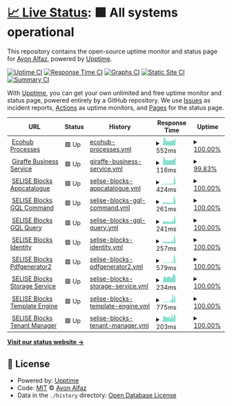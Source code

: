 # [📈 Live Status](https://clone47.github.io/ecohub-processes-uptime): <!--live status--> **🟩 All systems operational**

This repository contains the open-source uptime monitor and status page for [Ayon Alfaz](https://clone47.github.io/ecohub-processes-uptime), powered by [Upptime](https://github.com/upptime/upptime).

[![Uptime CI](https://github.com/clone47/ecohub-processes-uptime/workflows/Uptime%20CI/badge.svg)](https://github.com/clone47/ecohub-processes-uptime/actions?query=workflow%3A%22Uptime+CI%22)
[![Response Time CI](https://github.com/clone47/ecohub-processes-uptime/workflows/Response%20Time%20CI/badge.svg)](https://github.com/clone47/ecohub-processes-uptime/actions?query=workflow%3A%22Response+Time+CI%22)
[![Graphs CI](https://github.com/clone47/ecohub-processes-uptime/workflows/Graphs%20CI/badge.svg)](https://github.com/clone47/ecohub-processes-uptime/actions?query=workflow%3A%22Graphs+CI%22)
[![Static Site CI](https://github.com/clone47/ecohub-processes-uptime/workflows/Static%20Site%20CI/badge.svg)](https://github.com/clone47/ecohub-processes-uptime/actions?query=workflow%3A%22Static+Site+CI%22)
[![Summary CI](https://github.com/clone47/ecohub-processes-uptime/workflows/Summary%20CI/badge.svg)](https://github.com/clone47/ecohub-processes-uptime/actions?query=workflow%3A%22Summary+CI%22)

With [Upptime](https://upptime.js.org), you can get your own unlimited and free uptime monitor and status page, powered entirely by a GitHub repository. We use [Issues](https://github.com/clone47/ecohub-processes-uptime/issues) as incident reports, [Actions](https://github.com/clone47/ecohub-processes-uptime/actions) as uptime monitors, and [Pages](https://clone47.github.io/ecohub-processes-uptime) for the status page.

<!--start: status pages-->
<!-- This summary is generated by Upptime (https://github.com/upptime/upptime) -->
<!-- Do not edit this manually, your changes will be overwritten -->
<!-- prettier-ignore -->
| URL | Status | History | Response Time | Uptime |
| --- | ------ | ------- | ------------- | ------ |
| <img alt="" src="https://az-cdn.selise.biz/selisecdn/cdn/giraffe/EcoHub_Logo.svg" height="13"> [Ecohub Processes](https://processes.myecohub.ch) | 🟩 Up | [ecohub-processes.yml](https://github.com/clone47/ecohub-processes-uptime/commits/HEAD/history/ecohub-processes.yml) | <details><summary><img alt="Response time graph" src="./graphs/ecohub-processes/response-time-week.png" height="20"> 552ms</summary><br><a href="https://ehp-status.essential-sandbox.com/history/ecohub-processes"><img alt="Response time 574" src="https://img.shields.io/endpoint?url=https%3A%2F%2Fraw.githubusercontent.com%2Fclone47%2Fecohub-processes-uptime%2FHEAD%2Fapi%2Fecohub-processes%2Fresponse-time.json"></a><br><a href="https://ehp-status.essential-sandbox.com/history/ecohub-processes"><img alt="24-hour response time 694" src="https://img.shields.io/endpoint?url=https%3A%2F%2Fraw.githubusercontent.com%2Fclone47%2Fecohub-processes-uptime%2FHEAD%2Fapi%2Fecohub-processes%2Fresponse-time-day.json"></a><br><a href="https://ehp-status.essential-sandbox.com/history/ecohub-processes"><img alt="7-day response time 552" src="https://img.shields.io/endpoint?url=https%3A%2F%2Fraw.githubusercontent.com%2Fclone47%2Fecohub-processes-uptime%2FHEAD%2Fapi%2Fecohub-processes%2Fresponse-time-week.json"></a><br><a href="https://ehp-status.essential-sandbox.com/history/ecohub-processes"><img alt="30-day response time 565" src="https://img.shields.io/endpoint?url=https%3A%2F%2Fraw.githubusercontent.com%2Fclone47%2Fecohub-processes-uptime%2FHEAD%2Fapi%2Fecohub-processes%2Fresponse-time-month.json"></a><br><a href="https://ehp-status.essential-sandbox.com/history/ecohub-processes"><img alt="1-year response time 569" src="https://img.shields.io/endpoint?url=https%3A%2F%2Fraw.githubusercontent.com%2Fclone47%2Fecohub-processes-uptime%2FHEAD%2Fapi%2Fecohub-processes%2Fresponse-time-year.json"></a></details> | <details><summary><a href="https://ehp-status.essential-sandbox.com/history/ecohub-processes">100.00%</a></summary><a href="https://ehp-status.essential-sandbox.com/history/ecohub-processes"><img alt="All-time uptime 99.87%" src="https://img.shields.io/endpoint?url=https%3A%2F%2Fraw.githubusercontent.com%2Fclone47%2Fecohub-processes-uptime%2FHEAD%2Fapi%2Fecohub-processes%2Fuptime.json"></a><br><a href="https://ehp-status.essential-sandbox.com/history/ecohub-processes"><img alt="24-hour uptime 100.00%" src="https://img.shields.io/endpoint?url=https%3A%2F%2Fraw.githubusercontent.com%2Fclone47%2Fecohub-processes-uptime%2FHEAD%2Fapi%2Fecohub-processes%2Fuptime-day.json"></a><br><a href="https://ehp-status.essential-sandbox.com/history/ecohub-processes"><img alt="7-day uptime 100.00%" src="https://img.shields.io/endpoint?url=https%3A%2F%2Fraw.githubusercontent.com%2Fclone47%2Fecohub-processes-uptime%2FHEAD%2Fapi%2Fecohub-processes%2Fuptime-week.json"></a><br><a href="https://ehp-status.essential-sandbox.com/history/ecohub-processes"><img alt="30-day uptime 100.00%" src="https://img.shields.io/endpoint?url=https%3A%2F%2Fraw.githubusercontent.com%2Fclone47%2Fecohub-processes-uptime%2FHEAD%2Fapi%2Fecohub-processes%2Fuptime-month.json"></a><br><a href="https://ehp-status.essential-sandbox.com/history/ecohub-processes"><img alt="1-year uptime 99.83%" src="https://img.shields.io/endpoint?url=https%3A%2F%2Fraw.githubusercontent.com%2Fclone47%2Fecohub-processes-uptime%2FHEAD%2Fapi%2Fecohub-processes%2Fuptime-year.json"></a></details>
| <img alt="" src="https://az-cdn.selise.biz/selisecdn/cdn/giraffe/EcoHub_Logo.svg" height="13"> [Giraffe Business Service](https://processes.myecohub.ch/api/business-giraffe/GiraffeService/management/ping) | 🟩 Up | [giraffe-business-service.yml](https://github.com/clone47/ecohub-processes-uptime/commits/HEAD/history/giraffe-business-service.yml) | <details><summary><img alt="Response time graph" src="./graphs/giraffe-business-service/response-time-week.png" height="20"> 116ms</summary><br><a href="https://ehp-status.essential-sandbox.com/history/giraffe-business-service"><img alt="Response time 126" src="https://img.shields.io/endpoint?url=https%3A%2F%2Fraw.githubusercontent.com%2Fclone47%2Fecohub-processes-uptime%2FHEAD%2Fapi%2Fgiraffe-business-service%2Fresponse-time.json"></a><br><a href="https://ehp-status.essential-sandbox.com/history/giraffe-business-service"><img alt="24-hour response time 127" src="https://img.shields.io/endpoint?url=https%3A%2F%2Fraw.githubusercontent.com%2Fclone47%2Fecohub-processes-uptime%2FHEAD%2Fapi%2Fgiraffe-business-service%2Fresponse-time-day.json"></a><br><a href="https://ehp-status.essential-sandbox.com/history/giraffe-business-service"><img alt="7-day response time 116" src="https://img.shields.io/endpoint?url=https%3A%2F%2Fraw.githubusercontent.com%2Fclone47%2Fecohub-processes-uptime%2FHEAD%2Fapi%2Fgiraffe-business-service%2Fresponse-time-week.json"></a><br><a href="https://ehp-status.essential-sandbox.com/history/giraffe-business-service"><img alt="30-day response time 120" src="https://img.shields.io/endpoint?url=https%3A%2F%2Fraw.githubusercontent.com%2Fclone47%2Fecohub-processes-uptime%2FHEAD%2Fapi%2Fgiraffe-business-service%2Fresponse-time-month.json"></a><br><a href="https://ehp-status.essential-sandbox.com/history/giraffe-business-service"><img alt="1-year response time 128" src="https://img.shields.io/endpoint?url=https%3A%2F%2Fraw.githubusercontent.com%2Fclone47%2Fecohub-processes-uptime%2FHEAD%2Fapi%2Fgiraffe-business-service%2Fresponse-time-year.json"></a></details> | <details><summary><a href="https://ehp-status.essential-sandbox.com/history/giraffe-business-service">99.83%</a></summary><a href="https://ehp-status.essential-sandbox.com/history/giraffe-business-service"><img alt="All-time uptime 99.86%" src="https://img.shields.io/endpoint?url=https%3A%2F%2Fraw.githubusercontent.com%2Fclone47%2Fecohub-processes-uptime%2FHEAD%2Fapi%2Fgiraffe-business-service%2Fuptime.json"></a><br><a href="https://ehp-status.essential-sandbox.com/history/giraffe-business-service"><img alt="24-hour uptime 98.78%" src="https://img.shields.io/endpoint?url=https%3A%2F%2Fraw.githubusercontent.com%2Fclone47%2Fecohub-processes-uptime%2FHEAD%2Fapi%2Fgiraffe-business-service%2Fuptime-day.json"></a><br><a href="https://ehp-status.essential-sandbox.com/history/giraffe-business-service"><img alt="7-day uptime 99.83%" src="https://img.shields.io/endpoint?url=https%3A%2F%2Fraw.githubusercontent.com%2Fclone47%2Fecohub-processes-uptime%2FHEAD%2Fapi%2Fgiraffe-business-service%2Fuptime-week.json"></a><br><a href="https://ehp-status.essential-sandbox.com/history/giraffe-business-service"><img alt="30-day uptime 99.96%" src="https://img.shields.io/endpoint?url=https%3A%2F%2Fraw.githubusercontent.com%2Fclone47%2Fecohub-processes-uptime%2FHEAD%2Fapi%2Fgiraffe-business-service%2Fuptime-month.json"></a><br><a href="https://ehp-status.essential-sandbox.com/history/giraffe-business-service"><img alt="1-year uptime 99.82%" src="https://img.shields.io/endpoint?url=https%3A%2F%2Fraw.githubusercontent.com%2Fclone47%2Fecohub-processes-uptime%2FHEAD%2Fapi%2Fgiraffe-business-service%2Fuptime-year.json"></a></details>
| <img alt="" src="https://images.selise.club/app_icon_xs_selise_8627edb2-513d-44e9-be8c-3de3461c3c05.png" height="13"> [SELISE Blocks Appcatalogue](https://processes.myecohub.ch/api/appcatalogue/v1/appcatalogue/management/ping) | 🟩 Up | [selise-blocks-appcatalogue.yml](https://github.com/clone47/ecohub-processes-uptime/commits/HEAD/history/selise-blocks-appcatalogue.yml) | <details><summary><img alt="Response time graph" src="./graphs/selise-blocks-appcatalogue/response-time-week.png" height="20"> 424ms</summary><br><a href="https://ehp-status.essential-sandbox.com/history/selise-blocks-appcatalogue"><img alt="Response time 258" src="https://img.shields.io/endpoint?url=https%3A%2F%2Fraw.githubusercontent.com%2Fclone47%2Fecohub-processes-uptime%2FHEAD%2Fapi%2Fselise-blocks-appcatalogue%2Fresponse-time.json"></a><br><a href="https://ehp-status.essential-sandbox.com/history/selise-blocks-appcatalogue"><img alt="24-hour response time 703" src="https://img.shields.io/endpoint?url=https%3A%2F%2Fraw.githubusercontent.com%2Fclone47%2Fecohub-processes-uptime%2FHEAD%2Fapi%2Fselise-blocks-appcatalogue%2Fresponse-time-day.json"></a><br><a href="https://ehp-status.essential-sandbox.com/history/selise-blocks-appcatalogue"><img alt="7-day response time 424" src="https://img.shields.io/endpoint?url=https%3A%2F%2Fraw.githubusercontent.com%2Fclone47%2Fecohub-processes-uptime%2FHEAD%2Fapi%2Fselise-blocks-appcatalogue%2Fresponse-time-week.json"></a><br><a href="https://ehp-status.essential-sandbox.com/history/selise-blocks-appcatalogue"><img alt="30-day response time 277" src="https://img.shields.io/endpoint?url=https%3A%2F%2Fraw.githubusercontent.com%2Fclone47%2Fecohub-processes-uptime%2FHEAD%2Fapi%2Fselise-blocks-appcatalogue%2Fresponse-time-month.json"></a><br><a href="https://ehp-status.essential-sandbox.com/history/selise-blocks-appcatalogue"><img alt="1-year response time 266" src="https://img.shields.io/endpoint?url=https%3A%2F%2Fraw.githubusercontent.com%2Fclone47%2Fecohub-processes-uptime%2FHEAD%2Fapi%2Fselise-blocks-appcatalogue%2Fresponse-time-year.json"></a></details> | <details><summary><a href="https://ehp-status.essential-sandbox.com/history/selise-blocks-appcatalogue">100.00%</a></summary><a href="https://ehp-status.essential-sandbox.com/history/selise-blocks-appcatalogue"><img alt="All-time uptime 99.89%" src="https://img.shields.io/endpoint?url=https%3A%2F%2Fraw.githubusercontent.com%2Fclone47%2Fecohub-processes-uptime%2FHEAD%2Fapi%2Fselise-blocks-appcatalogue%2Fuptime.json"></a><br><a href="https://ehp-status.essential-sandbox.com/history/selise-blocks-appcatalogue"><img alt="24-hour uptime 100.00%" src="https://img.shields.io/endpoint?url=https%3A%2F%2Fraw.githubusercontent.com%2Fclone47%2Fecohub-processes-uptime%2FHEAD%2Fapi%2Fselise-blocks-appcatalogue%2Fuptime-day.json"></a><br><a href="https://ehp-status.essential-sandbox.com/history/selise-blocks-appcatalogue"><img alt="7-day uptime 100.00%" src="https://img.shields.io/endpoint?url=https%3A%2F%2Fraw.githubusercontent.com%2Fclone47%2Fecohub-processes-uptime%2FHEAD%2Fapi%2Fselise-blocks-appcatalogue%2Fuptime-week.json"></a><br><a href="https://ehp-status.essential-sandbox.com/history/selise-blocks-appcatalogue"><img alt="30-day uptime 100.00%" src="https://img.shields.io/endpoint?url=https%3A%2F%2Fraw.githubusercontent.com%2Fclone47%2Fecohub-processes-uptime%2FHEAD%2Fapi%2Fselise-blocks-appcatalogue%2Fuptime-month.json"></a><br><a href="https://ehp-status.essential-sandbox.com/history/selise-blocks-appcatalogue"><img alt="1-year uptime 99.86%" src="https://img.shields.io/endpoint?url=https%3A%2F%2Fraw.githubusercontent.com%2Fclone47%2Fecohub-processes-uptime%2FHEAD%2Fapi%2Fselise-blocks-appcatalogue%2Fuptime-year.json"></a></details>
| <img alt="" src="https://images.selise.club/app_icon_xs_selise_8627edb2-513d-44e9-be8c-3de3461c3c05.png" height="13"> [SELISE Blocks GQL Command](https://processes.myecohub.ch/api/gqlcommand/v1/ping) | 🟩 Up | [selise-blocks-gql-command.yml](https://github.com/clone47/ecohub-processes-uptime/commits/HEAD/history/selise-blocks-gql-command.yml) | <details><summary><img alt="Response time graph" src="./graphs/selise-blocks-gql-command/response-time-week.png" height="20"> 261ms</summary><br><a href="https://ehp-status.essential-sandbox.com/history/selise-blocks-gql-command"><img alt="Response time 244" src="https://img.shields.io/endpoint?url=https%3A%2F%2Fraw.githubusercontent.com%2Fclone47%2Fecohub-processes-uptime%2FHEAD%2Fapi%2Fselise-blocks-gql-command%2Fresponse-time.json"></a><br><a href="https://ehp-status.essential-sandbox.com/history/selise-blocks-gql-command"><img alt="24-hour response time 344" src="https://img.shields.io/endpoint?url=https%3A%2F%2Fraw.githubusercontent.com%2Fclone47%2Fecohub-processes-uptime%2FHEAD%2Fapi%2Fselise-blocks-gql-command%2Fresponse-time-day.json"></a><br><a href="https://ehp-status.essential-sandbox.com/history/selise-blocks-gql-command"><img alt="7-day response time 261" src="https://img.shields.io/endpoint?url=https%3A%2F%2Fraw.githubusercontent.com%2Fclone47%2Fecohub-processes-uptime%2FHEAD%2Fapi%2Fselise-blocks-gql-command%2Fresponse-time-week.json"></a><br><a href="https://ehp-status.essential-sandbox.com/history/selise-blocks-gql-command"><img alt="30-day response time 224" src="https://img.shields.io/endpoint?url=https%3A%2F%2Fraw.githubusercontent.com%2Fclone47%2Fecohub-processes-uptime%2FHEAD%2Fapi%2Fselise-blocks-gql-command%2Fresponse-time-month.json"></a><br><a href="https://ehp-status.essential-sandbox.com/history/selise-blocks-gql-command"><img alt="1-year response time 247" src="https://img.shields.io/endpoint?url=https%3A%2F%2Fraw.githubusercontent.com%2Fclone47%2Fecohub-processes-uptime%2FHEAD%2Fapi%2Fselise-blocks-gql-command%2Fresponse-time-year.json"></a></details> | <details><summary><a href="https://ehp-status.essential-sandbox.com/history/selise-blocks-gql-command">100.00%</a></summary><a href="https://ehp-status.essential-sandbox.com/history/selise-blocks-gql-command"><img alt="All-time uptime 99.89%" src="https://img.shields.io/endpoint?url=https%3A%2F%2Fraw.githubusercontent.com%2Fclone47%2Fecohub-processes-uptime%2FHEAD%2Fapi%2Fselise-blocks-gql-command%2Fuptime.json"></a><br><a href="https://ehp-status.essential-sandbox.com/history/selise-blocks-gql-command"><img alt="24-hour uptime 100.00%" src="https://img.shields.io/endpoint?url=https%3A%2F%2Fraw.githubusercontent.com%2Fclone47%2Fecohub-processes-uptime%2FHEAD%2Fapi%2Fselise-blocks-gql-command%2Fuptime-day.json"></a><br><a href="https://ehp-status.essential-sandbox.com/history/selise-blocks-gql-command"><img alt="7-day uptime 100.00%" src="https://img.shields.io/endpoint?url=https%3A%2F%2Fraw.githubusercontent.com%2Fclone47%2Fecohub-processes-uptime%2FHEAD%2Fapi%2Fselise-blocks-gql-command%2Fuptime-week.json"></a><br><a href="https://ehp-status.essential-sandbox.com/history/selise-blocks-gql-command"><img alt="30-day uptime 100.00%" src="https://img.shields.io/endpoint?url=https%3A%2F%2Fraw.githubusercontent.com%2Fclone47%2Fecohub-processes-uptime%2FHEAD%2Fapi%2Fselise-blocks-gql-command%2Fuptime-month.json"></a><br><a href="https://ehp-status.essential-sandbox.com/history/selise-blocks-gql-command"><img alt="1-year uptime 99.86%" src="https://img.shields.io/endpoint?url=https%3A%2F%2Fraw.githubusercontent.com%2Fclone47%2Fecohub-processes-uptime%2FHEAD%2Fapi%2Fselise-blocks-gql-command%2Fuptime-year.json"></a></details>
| <img alt="" src="https://images.selise.club/app_icon_xs_selise_8627edb2-513d-44e9-be8c-3de3461c3c05.png" height="13"> [SELISE Blocks GQL Query](https://processes.myecohub.ch/api/gqlquery/v1/ping) | 🟩 Up | [selise-blocks-gql-query.yml](https://github.com/clone47/ecohub-processes-uptime/commits/HEAD/history/selise-blocks-gql-query.yml) | <details><summary><img alt="Response time graph" src="./graphs/selise-blocks-gql-query/response-time-week.png" height="20"> 241ms</summary><br><a href="https://ehp-status.essential-sandbox.com/history/selise-blocks-gql-query"><img alt="Response time 245" src="https://img.shields.io/endpoint?url=https%3A%2F%2Fraw.githubusercontent.com%2Fclone47%2Fecohub-processes-uptime%2FHEAD%2Fapi%2Fselise-blocks-gql-query%2Fresponse-time.json"></a><br><a href="https://ehp-status.essential-sandbox.com/history/selise-blocks-gql-query"><img alt="24-hour response time 273" src="https://img.shields.io/endpoint?url=https%3A%2F%2Fraw.githubusercontent.com%2Fclone47%2Fecohub-processes-uptime%2FHEAD%2Fapi%2Fselise-blocks-gql-query%2Fresponse-time-day.json"></a><br><a href="https://ehp-status.essential-sandbox.com/history/selise-blocks-gql-query"><img alt="7-day response time 241" src="https://img.shields.io/endpoint?url=https%3A%2F%2Fraw.githubusercontent.com%2Fclone47%2Fecohub-processes-uptime%2FHEAD%2Fapi%2Fselise-blocks-gql-query%2Fresponse-time-week.json"></a><br><a href="https://ehp-status.essential-sandbox.com/history/selise-blocks-gql-query"><img alt="30-day response time 219" src="https://img.shields.io/endpoint?url=https%3A%2F%2Fraw.githubusercontent.com%2Fclone47%2Fecohub-processes-uptime%2FHEAD%2Fapi%2Fselise-blocks-gql-query%2Fresponse-time-month.json"></a><br><a href="https://ehp-status.essential-sandbox.com/history/selise-blocks-gql-query"><img alt="1-year response time 248" src="https://img.shields.io/endpoint?url=https%3A%2F%2Fraw.githubusercontent.com%2Fclone47%2Fecohub-processes-uptime%2FHEAD%2Fapi%2Fselise-blocks-gql-query%2Fresponse-time-year.json"></a></details> | <details><summary><a href="https://ehp-status.essential-sandbox.com/history/selise-blocks-gql-query">100.00%</a></summary><a href="https://ehp-status.essential-sandbox.com/history/selise-blocks-gql-query"><img alt="All-time uptime 99.88%" src="https://img.shields.io/endpoint?url=https%3A%2F%2Fraw.githubusercontent.com%2Fclone47%2Fecohub-processes-uptime%2FHEAD%2Fapi%2Fselise-blocks-gql-query%2Fuptime.json"></a><br><a href="https://ehp-status.essential-sandbox.com/history/selise-blocks-gql-query"><img alt="24-hour uptime 100.00%" src="https://img.shields.io/endpoint?url=https%3A%2F%2Fraw.githubusercontent.com%2Fclone47%2Fecohub-processes-uptime%2FHEAD%2Fapi%2Fselise-blocks-gql-query%2Fuptime-day.json"></a><br><a href="https://ehp-status.essential-sandbox.com/history/selise-blocks-gql-query"><img alt="7-day uptime 100.00%" src="https://img.shields.io/endpoint?url=https%3A%2F%2Fraw.githubusercontent.com%2Fclone47%2Fecohub-processes-uptime%2FHEAD%2Fapi%2Fselise-blocks-gql-query%2Fuptime-week.json"></a><br><a href="https://ehp-status.essential-sandbox.com/history/selise-blocks-gql-query"><img alt="30-day uptime 100.00%" src="https://img.shields.io/endpoint?url=https%3A%2F%2Fraw.githubusercontent.com%2Fclone47%2Fecohub-processes-uptime%2FHEAD%2Fapi%2Fselise-blocks-gql-query%2Fuptime-month.json"></a><br><a href="https://ehp-status.essential-sandbox.com/history/selise-blocks-gql-query"><img alt="1-year uptime 99.85%" src="https://img.shields.io/endpoint?url=https%3A%2F%2Fraw.githubusercontent.com%2Fclone47%2Fecohub-processes-uptime%2FHEAD%2Fapi%2Fselise-blocks-gql-query%2Fuptime-year.json"></a></details>
| <img alt="" src="https://images.selise.club/app_icon_xs_selise_8627edb2-513d-44e9-be8c-3de3461c3c05.png" height="13"> [SELISE Blocks Identity](https://processes.myecohub.ch/api/identity/v1/identity/management/ping) | 🟩 Up | [selise-blocks-identity.yml](https://github.com/clone47/ecohub-processes-uptime/commits/HEAD/history/selise-blocks-identity.yml) | <details><summary><img alt="Response time graph" src="./graphs/selise-blocks-identity/response-time-week.png" height="20"> 257ms</summary><br><a href="https://ehp-status.essential-sandbox.com/history/selise-blocks-identity"><img alt="Response time 240" src="https://img.shields.io/endpoint?url=https%3A%2F%2Fraw.githubusercontent.com%2Fclone47%2Fecohub-processes-uptime%2FHEAD%2Fapi%2Fselise-blocks-identity%2Fresponse-time.json"></a><br><a href="https://ehp-status.essential-sandbox.com/history/selise-blocks-identity"><img alt="24-hour response time 346" src="https://img.shields.io/endpoint?url=https%3A%2F%2Fraw.githubusercontent.com%2Fclone47%2Fecohub-processes-uptime%2FHEAD%2Fapi%2Fselise-blocks-identity%2Fresponse-time-day.json"></a><br><a href="https://ehp-status.essential-sandbox.com/history/selise-blocks-identity"><img alt="7-day response time 257" src="https://img.shields.io/endpoint?url=https%3A%2F%2Fraw.githubusercontent.com%2Fclone47%2Fecohub-processes-uptime%2FHEAD%2Fapi%2Fselise-blocks-identity%2Fresponse-time-week.json"></a><br><a href="https://ehp-status.essential-sandbox.com/history/selise-blocks-identity"><img alt="30-day response time 215" src="https://img.shields.io/endpoint?url=https%3A%2F%2Fraw.githubusercontent.com%2Fclone47%2Fecohub-processes-uptime%2FHEAD%2Fapi%2Fselise-blocks-identity%2Fresponse-time-month.json"></a><br><a href="https://ehp-status.essential-sandbox.com/history/selise-blocks-identity"><img alt="1-year response time 240" src="https://img.shields.io/endpoint?url=https%3A%2F%2Fraw.githubusercontent.com%2Fclone47%2Fecohub-processes-uptime%2FHEAD%2Fapi%2Fselise-blocks-identity%2Fresponse-time-year.json"></a></details> | <details><summary><a href="https://ehp-status.essential-sandbox.com/history/selise-blocks-identity">100.00%</a></summary><a href="https://ehp-status.essential-sandbox.com/history/selise-blocks-identity"><img alt="All-time uptime 99.89%" src="https://img.shields.io/endpoint?url=https%3A%2F%2Fraw.githubusercontent.com%2Fclone47%2Fecohub-processes-uptime%2FHEAD%2Fapi%2Fselise-blocks-identity%2Fuptime.json"></a><br><a href="https://ehp-status.essential-sandbox.com/history/selise-blocks-identity"><img alt="24-hour uptime 100.00%" src="https://img.shields.io/endpoint?url=https%3A%2F%2Fraw.githubusercontent.com%2Fclone47%2Fecohub-processes-uptime%2FHEAD%2Fapi%2Fselise-blocks-identity%2Fuptime-day.json"></a><br><a href="https://ehp-status.essential-sandbox.com/history/selise-blocks-identity"><img alt="7-day uptime 100.00%" src="https://img.shields.io/endpoint?url=https%3A%2F%2Fraw.githubusercontent.com%2Fclone47%2Fecohub-processes-uptime%2FHEAD%2Fapi%2Fselise-blocks-identity%2Fuptime-week.json"></a><br><a href="https://ehp-status.essential-sandbox.com/history/selise-blocks-identity"><img alt="30-day uptime 100.00%" src="https://img.shields.io/endpoint?url=https%3A%2F%2Fraw.githubusercontent.com%2Fclone47%2Fecohub-processes-uptime%2FHEAD%2Fapi%2Fselise-blocks-identity%2Fuptime-month.json"></a><br><a href="https://ehp-status.essential-sandbox.com/history/selise-blocks-identity"><img alt="1-year uptime 99.86%" src="https://img.shields.io/endpoint?url=https%3A%2F%2Fraw.githubusercontent.com%2Fclone47%2Fecohub-processes-uptime%2FHEAD%2Fapi%2Fselise-blocks-identity%2Fuptime-year.json"></a></details>
| <img alt="" src="https://images.selise.club/app_icon_xs_selise_8627edb2-513d-44e9-be8c-3de3461c3c05.png" height="13"> [SELISE Blocks Pdfgenerator2](https://processes.myecohub.ch/api/pdfgenerator2/v1/PdfGeneratorHost/Management/Ping) | 🟩 Up | [selise-blocks-pdfgenerator2.yml](https://github.com/clone47/ecohub-processes-uptime/commits/HEAD/history/selise-blocks-pdfgenerator2.yml) | <details><summary><img alt="Response time graph" src="./graphs/selise-blocks-pdfgenerator2/response-time-week.png" height="20"> 579ms</summary><br><a href="https://ehp-status.essential-sandbox.com/history/selise-blocks-pdfgenerator2"><img alt="Response time 270" src="https://img.shields.io/endpoint?url=https%3A%2F%2Fraw.githubusercontent.com%2Fclone47%2Fecohub-processes-uptime%2FHEAD%2Fapi%2Fselise-blocks-pdfgenerator2%2Fresponse-time.json"></a><br><a href="https://ehp-status.essential-sandbox.com/history/selise-blocks-pdfgenerator2"><img alt="24-hour response time 1051" src="https://img.shields.io/endpoint?url=https%3A%2F%2Fraw.githubusercontent.com%2Fclone47%2Fecohub-processes-uptime%2FHEAD%2Fapi%2Fselise-blocks-pdfgenerator2%2Fresponse-time-day.json"></a><br><a href="https://ehp-status.essential-sandbox.com/history/selise-blocks-pdfgenerator2"><img alt="7-day response time 579" src="https://img.shields.io/endpoint?url=https%3A%2F%2Fraw.githubusercontent.com%2Fclone47%2Fecohub-processes-uptime%2FHEAD%2Fapi%2Fselise-blocks-pdfgenerator2%2Fresponse-time-week.json"></a><br><a href="https://ehp-status.essential-sandbox.com/history/selise-blocks-pdfgenerator2"><img alt="30-day response time 325" src="https://img.shields.io/endpoint?url=https%3A%2F%2Fraw.githubusercontent.com%2Fclone47%2Fecohub-processes-uptime%2FHEAD%2Fapi%2Fselise-blocks-pdfgenerator2%2Fresponse-time-month.json"></a><br><a href="https://ehp-status.essential-sandbox.com/history/selise-blocks-pdfgenerator2"><img alt="1-year response time 280" src="https://img.shields.io/endpoint?url=https%3A%2F%2Fraw.githubusercontent.com%2Fclone47%2Fecohub-processes-uptime%2FHEAD%2Fapi%2Fselise-blocks-pdfgenerator2%2Fresponse-time-year.json"></a></details> | <details><summary><a href="https://ehp-status.essential-sandbox.com/history/selise-blocks-pdfgenerator2">100.00%</a></summary><a href="https://ehp-status.essential-sandbox.com/history/selise-blocks-pdfgenerator2"><img alt="All-time uptime 99.89%" src="https://img.shields.io/endpoint?url=https%3A%2F%2Fraw.githubusercontent.com%2Fclone47%2Fecohub-processes-uptime%2FHEAD%2Fapi%2Fselise-blocks-pdfgenerator2%2Fuptime.json"></a><br><a href="https://ehp-status.essential-sandbox.com/history/selise-blocks-pdfgenerator2"><img alt="24-hour uptime 100.00%" src="https://img.shields.io/endpoint?url=https%3A%2F%2Fraw.githubusercontent.com%2Fclone47%2Fecohub-processes-uptime%2FHEAD%2Fapi%2Fselise-blocks-pdfgenerator2%2Fuptime-day.json"></a><br><a href="https://ehp-status.essential-sandbox.com/history/selise-blocks-pdfgenerator2"><img alt="7-day uptime 100.00%" src="https://img.shields.io/endpoint?url=https%3A%2F%2Fraw.githubusercontent.com%2Fclone47%2Fecohub-processes-uptime%2FHEAD%2Fapi%2Fselise-blocks-pdfgenerator2%2Fuptime-week.json"></a><br><a href="https://ehp-status.essential-sandbox.com/history/selise-blocks-pdfgenerator2"><img alt="30-day uptime 100.00%" src="https://img.shields.io/endpoint?url=https%3A%2F%2Fraw.githubusercontent.com%2Fclone47%2Fecohub-processes-uptime%2FHEAD%2Fapi%2Fselise-blocks-pdfgenerator2%2Fuptime-month.json"></a><br><a href="https://ehp-status.essential-sandbox.com/history/selise-blocks-pdfgenerator2"><img alt="1-year uptime 99.86%" src="https://img.shields.io/endpoint?url=https%3A%2F%2Fraw.githubusercontent.com%2Fclone47%2Fecohub-processes-uptime%2FHEAD%2Fapi%2Fselise-blocks-pdfgenerator2%2Fuptime-year.json"></a></details>
| <img alt="" src="https://images.selise.club/app_icon_xs_selise_8627edb2-513d-44e9-be8c-3de3461c3c05.png" height="13"> [SELISE Blocks Storage Service](https://processes.myecohub.ch/api/storageservice/v1/storageservice/management/ping) | 🟩 Up | [selise-blocks-storage-service.yml](https://github.com/clone47/ecohub-processes-uptime/commits/HEAD/history/selise-blocks-storage-service.yml) | <details><summary><img alt="Response time graph" src="./graphs/selise-blocks-storage-service/response-time-week.png" height="20"> 234ms</summary><br><a href="https://ehp-status.essential-sandbox.com/history/selise-blocks-storage-service"><img alt="Response time 271" src="https://img.shields.io/endpoint?url=https%3A%2F%2Fraw.githubusercontent.com%2Fclone47%2Fecohub-processes-uptime%2FHEAD%2Fapi%2Fselise-blocks-storage-service%2Fresponse-time.json"></a><br><a href="https://ehp-status.essential-sandbox.com/history/selise-blocks-storage-service"><img alt="24-hour response time 248" src="https://img.shields.io/endpoint?url=https%3A%2F%2Fraw.githubusercontent.com%2Fclone47%2Fecohub-processes-uptime%2FHEAD%2Fapi%2Fselise-blocks-storage-service%2Fresponse-time-day.json"></a><br><a href="https://ehp-status.essential-sandbox.com/history/selise-blocks-storage-service"><img alt="7-day response time 234" src="https://img.shields.io/endpoint?url=https%3A%2F%2Fraw.githubusercontent.com%2Fclone47%2Fecohub-processes-uptime%2FHEAD%2Fapi%2Fselise-blocks-storage-service%2Fresponse-time-week.json"></a><br><a href="https://ehp-status.essential-sandbox.com/history/selise-blocks-storage-service"><img alt="30-day response time 242" src="https://img.shields.io/endpoint?url=https%3A%2F%2Fraw.githubusercontent.com%2Fclone47%2Fecohub-processes-uptime%2FHEAD%2Fapi%2Fselise-blocks-storage-service%2Fresponse-time-month.json"></a><br><a href="https://ehp-status.essential-sandbox.com/history/selise-blocks-storage-service"><img alt="1-year response time 265" src="https://img.shields.io/endpoint?url=https%3A%2F%2Fraw.githubusercontent.com%2Fclone47%2Fecohub-processes-uptime%2FHEAD%2Fapi%2Fselise-blocks-storage-service%2Fresponse-time-year.json"></a></details> | <details><summary><a href="https://ehp-status.essential-sandbox.com/history/selise-blocks-storage-service">100.00%</a></summary><a href="https://ehp-status.essential-sandbox.com/history/selise-blocks-storage-service"><img alt="All-time uptime 99.86%" src="https://img.shields.io/endpoint?url=https%3A%2F%2Fraw.githubusercontent.com%2Fclone47%2Fecohub-processes-uptime%2FHEAD%2Fapi%2Fselise-blocks-storage-service%2Fuptime.json"></a><br><a href="https://ehp-status.essential-sandbox.com/history/selise-blocks-storage-service"><img alt="24-hour uptime 100.00%" src="https://img.shields.io/endpoint?url=https%3A%2F%2Fraw.githubusercontent.com%2Fclone47%2Fecohub-processes-uptime%2FHEAD%2Fapi%2Fselise-blocks-storage-service%2Fuptime-day.json"></a><br><a href="https://ehp-status.essential-sandbox.com/history/selise-blocks-storage-service"><img alt="7-day uptime 100.00%" src="https://img.shields.io/endpoint?url=https%3A%2F%2Fraw.githubusercontent.com%2Fclone47%2Fecohub-processes-uptime%2FHEAD%2Fapi%2Fselise-blocks-storage-service%2Fuptime-week.json"></a><br><a href="https://ehp-status.essential-sandbox.com/history/selise-blocks-storage-service"><img alt="30-day uptime 100.00%" src="https://img.shields.io/endpoint?url=https%3A%2F%2Fraw.githubusercontent.com%2Fclone47%2Fecohub-processes-uptime%2FHEAD%2Fapi%2Fselise-blocks-storage-service%2Fuptime-month.json"></a><br><a href="https://ehp-status.essential-sandbox.com/history/selise-blocks-storage-service"><img alt="1-year uptime 99.82%" src="https://img.shields.io/endpoint?url=https%3A%2F%2Fraw.githubusercontent.com%2Fclone47%2Fecohub-processes-uptime%2FHEAD%2Fapi%2Fselise-blocks-storage-service%2Fuptime-year.json"></a></details>
| <img alt="" src="https://images.selise.club/app_icon_xs_selise_8627edb2-513d-44e9-be8c-3de3461c3c05.png" height="13"> [SELISE Blocks Template Engine](https://processes.myecohub.ch/api/templateengine/v1/templateengineservice/management/ping) | 🟩 Up | [selise-blocks-template-engine.yml](https://github.com/clone47/ecohub-processes-uptime/commits/HEAD/history/selise-blocks-template-engine.yml) | <details><summary><img alt="Response time graph" src="./graphs/selise-blocks-template-engine/response-time-week.png" height="20"> 775ms</summary><br><a href="https://ehp-status.essential-sandbox.com/history/selise-blocks-template-engine"><img alt="Response time 281" src="https://img.shields.io/endpoint?url=https%3A%2F%2Fraw.githubusercontent.com%2Fclone47%2Fecohub-processes-uptime%2FHEAD%2Fapi%2Fselise-blocks-template-engine%2Fresponse-time.json"></a><br><a href="https://ehp-status.essential-sandbox.com/history/selise-blocks-template-engine"><img alt="24-hour response time 1273" src="https://img.shields.io/endpoint?url=https%3A%2F%2Fraw.githubusercontent.com%2Fclone47%2Fecohub-processes-uptime%2FHEAD%2Fapi%2Fselise-blocks-template-engine%2Fresponse-time-day.json"></a><br><a href="https://ehp-status.essential-sandbox.com/history/selise-blocks-template-engine"><img alt="7-day response time 775" src="https://img.shields.io/endpoint?url=https%3A%2F%2Fraw.githubusercontent.com%2Fclone47%2Fecohub-processes-uptime%2FHEAD%2Fapi%2Fselise-blocks-template-engine%2Fresponse-time-week.json"></a><br><a href="https://ehp-status.essential-sandbox.com/history/selise-blocks-template-engine"><img alt="30-day response time 413" src="https://img.shields.io/endpoint?url=https%3A%2F%2Fraw.githubusercontent.com%2Fclone47%2Fecohub-processes-uptime%2FHEAD%2Fapi%2Fselise-blocks-template-engine%2Fresponse-time-month.json"></a><br><a href="https://ehp-status.essential-sandbox.com/history/selise-blocks-template-engine"><img alt="1-year response time 291" src="https://img.shields.io/endpoint?url=https%3A%2F%2Fraw.githubusercontent.com%2Fclone47%2Fecohub-processes-uptime%2FHEAD%2Fapi%2Fselise-blocks-template-engine%2Fresponse-time-year.json"></a></details> | <details><summary><a href="https://ehp-status.essential-sandbox.com/history/selise-blocks-template-engine">100.00%</a></summary><a href="https://ehp-status.essential-sandbox.com/history/selise-blocks-template-engine"><img alt="All-time uptime 99.89%" src="https://img.shields.io/endpoint?url=https%3A%2F%2Fraw.githubusercontent.com%2Fclone47%2Fecohub-processes-uptime%2FHEAD%2Fapi%2Fselise-blocks-template-engine%2Fuptime.json"></a><br><a href="https://ehp-status.essential-sandbox.com/history/selise-blocks-template-engine"><img alt="24-hour uptime 100.00%" src="https://img.shields.io/endpoint?url=https%3A%2F%2Fraw.githubusercontent.com%2Fclone47%2Fecohub-processes-uptime%2FHEAD%2Fapi%2Fselise-blocks-template-engine%2Fuptime-day.json"></a><br><a href="https://ehp-status.essential-sandbox.com/history/selise-blocks-template-engine"><img alt="7-day uptime 100.00%" src="https://img.shields.io/endpoint?url=https%3A%2F%2Fraw.githubusercontent.com%2Fclone47%2Fecohub-processes-uptime%2FHEAD%2Fapi%2Fselise-blocks-template-engine%2Fuptime-week.json"></a><br><a href="https://ehp-status.essential-sandbox.com/history/selise-blocks-template-engine"><img alt="30-day uptime 100.00%" src="https://img.shields.io/endpoint?url=https%3A%2F%2Fraw.githubusercontent.com%2Fclone47%2Fecohub-processes-uptime%2FHEAD%2Fapi%2Fselise-blocks-template-engine%2Fuptime-month.json"></a><br><a href="https://ehp-status.essential-sandbox.com/history/selise-blocks-template-engine"><img alt="1-year uptime 99.86%" src="https://img.shields.io/endpoint?url=https%3A%2F%2Fraw.githubusercontent.com%2Fclone47%2Fecohub-processes-uptime%2FHEAD%2Fapi%2Fselise-blocks-template-engine%2Fuptime-year.json"></a></details>
| <img alt="" src="https://images.selise.club/app_icon_xs_selise_8627edb2-513d-44e9-be8c-3de3461c3c05.png" height="13"> [SELISE Blocks Tenant Manager](https://processes.myecohub.ch/api/tenant/v1/tenantmanager/management/ping) | 🟩 Up | [selise-blocks-tenant-manager.yml](https://github.com/clone47/ecohub-processes-uptime/commits/HEAD/history/selise-blocks-tenant-manager.yml) | <details><summary><img alt="Response time graph" src="./graphs/selise-blocks-tenant-manager/response-time-week.png" height="20"> 203ms</summary><br><a href="https://ehp-status.essential-sandbox.com/history/selise-blocks-tenant-manager"><img alt="Response time 240" src="https://img.shields.io/endpoint?url=https%3A%2F%2Fraw.githubusercontent.com%2Fclone47%2Fecohub-processes-uptime%2FHEAD%2Fapi%2Fselise-blocks-tenant-manager%2Fresponse-time.json"></a><br><a href="https://ehp-status.essential-sandbox.com/history/selise-blocks-tenant-manager"><img alt="24-hour response time 211" src="https://img.shields.io/endpoint?url=https%3A%2F%2Fraw.githubusercontent.com%2Fclone47%2Fecohub-processes-uptime%2FHEAD%2Fapi%2Fselise-blocks-tenant-manager%2Fresponse-time-day.json"></a><br><a href="https://ehp-status.essential-sandbox.com/history/selise-blocks-tenant-manager"><img alt="7-day response time 203" src="https://img.shields.io/endpoint?url=https%3A%2F%2Fraw.githubusercontent.com%2Fclone47%2Fecohub-processes-uptime%2FHEAD%2Fapi%2Fselise-blocks-tenant-manager%2Fresponse-time-week.json"></a><br><a href="https://ehp-status.essential-sandbox.com/history/selise-blocks-tenant-manager"><img alt="30-day response time 206" src="https://img.shields.io/endpoint?url=https%3A%2F%2Fraw.githubusercontent.com%2Fclone47%2Fecohub-processes-uptime%2FHEAD%2Fapi%2Fselise-blocks-tenant-manager%2Fresponse-time-month.json"></a><br><a href="https://ehp-status.essential-sandbox.com/history/selise-blocks-tenant-manager"><img alt="1-year response time 243" src="https://img.shields.io/endpoint?url=https%3A%2F%2Fraw.githubusercontent.com%2Fclone47%2Fecohub-processes-uptime%2FHEAD%2Fapi%2Fselise-blocks-tenant-manager%2Fresponse-time-year.json"></a></details> | <details><summary><a href="https://ehp-status.essential-sandbox.com/history/selise-blocks-tenant-manager">100.00%</a></summary><a href="https://ehp-status.essential-sandbox.com/history/selise-blocks-tenant-manager"><img alt="All-time uptime 99.89%" src="https://img.shields.io/endpoint?url=https%3A%2F%2Fraw.githubusercontent.com%2Fclone47%2Fecohub-processes-uptime%2FHEAD%2Fapi%2Fselise-blocks-tenant-manager%2Fuptime.json"></a><br><a href="https://ehp-status.essential-sandbox.com/history/selise-blocks-tenant-manager"><img alt="24-hour uptime 100.00%" src="https://img.shields.io/endpoint?url=https%3A%2F%2Fraw.githubusercontent.com%2Fclone47%2Fecohub-processes-uptime%2FHEAD%2Fapi%2Fselise-blocks-tenant-manager%2Fuptime-day.json"></a><br><a href="https://ehp-status.essential-sandbox.com/history/selise-blocks-tenant-manager"><img alt="7-day uptime 100.00%" src="https://img.shields.io/endpoint?url=https%3A%2F%2Fraw.githubusercontent.com%2Fclone47%2Fecohub-processes-uptime%2FHEAD%2Fapi%2Fselise-blocks-tenant-manager%2Fuptime-week.json"></a><br><a href="https://ehp-status.essential-sandbox.com/history/selise-blocks-tenant-manager"><img alt="30-day uptime 100.00%" src="https://img.shields.io/endpoint?url=https%3A%2F%2Fraw.githubusercontent.com%2Fclone47%2Fecohub-processes-uptime%2FHEAD%2Fapi%2Fselise-blocks-tenant-manager%2Fuptime-month.json"></a><br><a href="https://ehp-status.essential-sandbox.com/history/selise-blocks-tenant-manager"><img alt="1-year uptime 99.86%" src="https://img.shields.io/endpoint?url=https%3A%2F%2Fraw.githubusercontent.com%2Fclone47%2Fecohub-processes-uptime%2FHEAD%2Fapi%2Fselise-blocks-tenant-manager%2Fuptime-year.json"></a></details>

<!--end: status pages-->

[**Visit our status website →**](https://clone47.github.io/ecohub-processes-uptime)

## 📄 License

- Powered by: [Upptime](https://github.com/upptime/upptime)
- Code: [MIT](./LICENSE) © [Ayon Alfaz](https://clone47.github.io/ecohub-processes-uptime)
- Data in the `./history` directory: [Open Database License](https://opendatacommons.org/licenses/odbl/1-0/)
